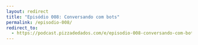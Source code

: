 ```yaml
---
layout: redirect
title: "Episódio 008: Conversando com bots"
permalink: /episodio-008/
redirect_to:
  - https://podcast.pizzadedados.com/e/episodio-008-conversando-com-bots/
---
```

